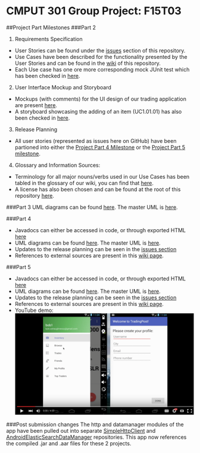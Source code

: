 # CMPUT 301 Group Project: F15T03

##Project Part Milestones
###Part 2
1. Requirements Specification
  * User Stories can be found under the [issues](https://github.com/CMPUT301F15T03/301p/issues) section of this repository.
  * Use Cases have been described for the functionality presented by the User Stories and can be found in the [wiki](https://github.com/CMPUT301F15T03/301p/wiki) of this repository.
  * Each Use case has one ore more corresponding mock JUnit test which has been checked in [here](https://github.com/CMPUT301F15T03/301p/tree/master/CMPUT301F15T03/app/src/androidTest/java/com/cmput301f15t03/dreamteamsupreme/cmput301f15t03).
2. User Interface Mockup and Storyboard
  * Mockups (with comments) for the UI design of our trading application are present [here](https://github.com/CMPUT301F15T03/301p/blob/master/docs/mockups/mockups.pdf).
  * A storyboard showcasing the adding of an item (UC1.01.01) has also been checked in [here](https://github.com/CMPUT301F15T03/301p/blob/master/docs/storyboard.pdf).
3. Release Planning
  * All user stories (represented as issues here on GitHub) have been partioned into either the [Project Part 4 Milestone](https://github.com/CMPUT301F15T03/301p/milestones/Project%20Part%204) or the [Project Part 5 milestone](https://github.com/CMPUT301F15T03/301p/milestones/Project%20Part%205).
4. Glossary and Information Sources:
  * Terminology for all major nouns/verbs used in our Use Cases has been tabled in the glossary of our wiki, you can find that [here](https://github.com/CMPUT301F15T03/301p/wiki/Glossary-References#glossary).
  * A license has also been chosen and can be found at the root of this repository [here](https://github.com/CMPUT301F15T03/301p/blob/master/LICENSE).

###Part 3
UML diagrams can be found [here](https://github.com/CMPUT301F15T03/301p/tree/master/docs/uml). The master UML is [here](https://github.com/CMPUT301F15T03/301p/blob/master/docs/uml/master_uml.pdf).

###Part 4
 * Javadocs can either be accessed in code, or through exported HTML [here](https://github.com/CMPUT301F15T03/301p/tree/master/docs/javadocs)
 * UML diagrams can be found [here](https://github.com/CMPUT301F15T03/301p/tree/master/docs/uml). The master UML is [here](https://github.com/CMPUT301F15T03/301p/blob/master/docs/uml/master_uml.pdf).
 * Updates to the release planning can be seen in the [issues section](https://github.com/CMPUT301F15T03/301p/issues)
 * References to external sources are present in this [wiki page](https://github.com/CMPUT301F15T03/301p/wiki/External-Sources).

 ###Part 5
 * Javadocs can either be accessed in code, or through exported HTML [here](https://github.com/CMPUT301F15T03/301p/tree/master/docs/javadocs)
 * UML diagrams can be found [here](https://github.com/CMPUT301F15T03/301p/tree/master/docs/uml). The master UML is [here](https://github.com/CMPUT301F15T03/301p/blob/master/docs/uml/master_uml.pdf).
 * Updates to the release planning can be seen in the [issues section](https://github.com/CMPUT301F15T03/301p/issues)
 * References to external sources are present in this [wiki page](https://github.com/CMPUT301F15T03/301p/wiki/External-Sources).
 * YouTube demo:
[![ScreenShot](https://raw.githubusercontent.com/CMPUT301F15T03/301p/master/docs/screenshot_youtube.png)](https://www.youtube.com/embed/MbHIZUPE8Ck)

###Post submission changes
The http and datamanager modules of the app have been pulled out into separate [SimpleHttpClient](https://github.com/udeyrishi/SimpleHttpClient) and [AndroidElasticSearchDataManager](https://github.com/udeyrishi/AndroidElasticSearchDataManager) repositories. This app now references the compiled .jar and .aar files for these 2 projects.
